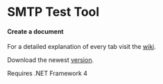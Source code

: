 # SMTP Test Tool


#### <i class="icon-file"></i> Create a document


For a detailed explanation of every tab visit the [wiki](https://github.com/georgjf/SMTPtool/wiki).

Download the newest [version](https://raw.githubusercontent.com/georgjf/SMTPtool/master/SMTPtool%20v4.zip). 


Requires .NET Framework 4